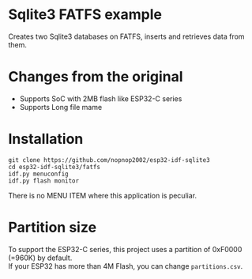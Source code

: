 # Sqlite3 FATFS example
Creates two Sqlite3 databases on FATFS, inserts and retrieves data from them.

# Changes from the original   
- Supports SoC with 2MB flash like ESP32-C series   
- Supports Long file mame   

# Installation
```
git clone https://github.com/nopnop2002/esp32-idf-sqlite3
cd esp32-idf-sqlite3/fatfs
idf.py menuconfig
idf.py flash monitor
```

There is no MENU ITEM where this application is peculiar.


# Partition size
To support the ESP32-C series, this project uses a partition of 0xF0000 (=960K) by default.   
If your ESP32 has more than 4M Flash, you can change ```partitions.csv```.   

